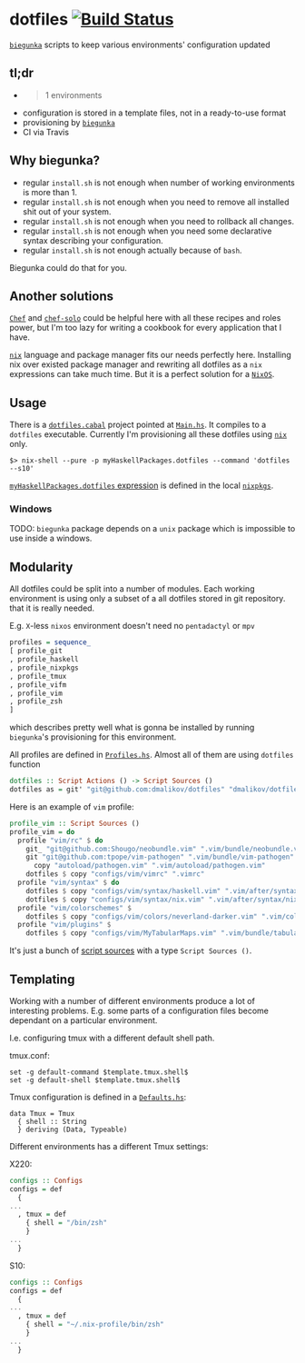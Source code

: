 # dotfiles [![Build Status](http://img.shields.io/travis/dmalikov/dotfiles/master.svg?style=flat-square)](http://travis-ci.org/dmalikov/dotfiles)

[`biegunka`][biegunka] scripts to keep various environments' configuration updated

## tl;dr
- >1 environments
- configuration is stored in a template files, not in a ready-to-use format
- provisioning by [`biegunka`][biegunka]
- CI via Travis

## Why biegunka?
- regular `install.sh` is not enough when number of working environments is more than 1.
- regular `install.sh` is not enough when you need to remove all installed shit out of your system.
- regular `install.sh` is not enough when you need to rollback all changes.
- regular `install.sh` is not enough when you need some declarative syntax describing your configuration.
- regular `install.sh` is not enough actually because of `bash`.

Biegunka could do that for you.

## Another solutions

[`Chef`][chef] and [`chef-solo`][chef-solo] could be helpful here with all these recipes and roles power,
but I'm too lazy for writing a cookbook for every application that I have.

[`nix`][nix] language and package manager fits our needs perfectly here.
Installing nix over existed package manager and rewriting all dotfiles as a `nix` expressions can take much time.
But it is a perfect solution for a [`NixOS`][nixos].

## Usage

There is a [`dotfiles.cabal`][dotfiles-cabal] project pointed at [`Main.hs`][main-hs]. It compiles to a `dotfiles` executable.
Currently I'm provisioning all these dotfiles using [`nix`][nix] only.

```
$> nix-shell --pure -p myHaskellPackages.dotfiles --command 'dotfiles --s10'
```

[`myHaskellPackages.dotfiles` expression][dotfiles-nix] is defined in the local [`nixpkgs`][nixpkgs-config-nix].

### Windows
TODO: `biegunka` package depends on a `unix` package which is impossible to use inside a windows.

## Modularity
All dotfiles could be split into a number of modules. Each working environment is using only a subset of a all dotfiles stored in git repository.
that it is really needed.

E.g. `X`-less `nixos` environment doesn't need no `pentadactyl` or `mpv`

```haskell
profiles = sequence_
[ profile_git
, profile_haskell
, profile_nixpkgs
, profile_tmux
, profile_vifm
, profile_vim
, profile_zsh
]
```

which describes pretty well what is gonna be installed by running `biegunka`'s provisioning for this environment.

All profiles are defined in [`Profiles.hs`][profiles].  Almost all of them are using `dotfiles` function

```haskell
dotfiles :: Script Actions () -> Script Sources ()
dotfiles as = git' "git@github.com:dmalikov/dotfiles" "dmalikov/dotfiles" $ def & actions .~ as
```

Here is an example of `vim` profile:
```haskell
profile_vim :: Script Sources ()
profile_vim = do
  profile "vim/rc" $ do
    git_ "git@github.com:Shougo/neobundle.vim" ".vim/bundle/neobundle.vim"
    git "git@github.com:tpope/vim-pathogen" ".vim/bundle/vim-pathogen" $
      copy "autoload/pathogen.vim" ".vim/autoload/pathogen.vim"
    dotfiles $ copy "configs/vim/vimrc" ".vimrc"
  profile "vim/syntax" $ do
    dotfiles $ copy "configs/vim/syntax/haskell.vim" ".vim/after/syntax/haskell.vim"
    dotfiles $ copy "configs/vim/syntax/nix.vim" ".vim/after/syntax/nix.vim"
  profile "vim/colorschemes" $
    dotfiles $ copy "configs/vim/colors/neverland-darker.vim" ".vim/colors/neverland-darker.vim"
  profile "vim/plugins" $
    dotfiles $ copy "configs/vim/MyTabularMaps.vim" ".vim/bundle/tabular/after/plugin/MyTabularMaps.vim"
```

It's just a bunch of [script sources][biegunka-doc-script-sources] with a type `Script Sources ()`.

## Templating

Working with a number of different environments produce a lot of interesting problems. E.g. some parts
of a configuration files become dependant on a particular environment.

I.e. configuring tmux with a different default shell path.

tmux.conf:

```
set -g default-command $template.tmux.shell$
set -g default-shell $template.tmux.shell$
```

Tmux configuration is defined in a [`Defaults.hs`][defaults-hs]:
```
data Tmux = Tmux
  { shell :: String
  } deriving (Data, Typeable)
```

Different environments has a different Tmux settings:

X220:
```haskell
configs :: Configs
configs = def
  {
...
  , tmux = def
    { shell = "/bin/zsh"
    }
...
  }
```

S10:
```haskell
configs :: Configs
configs = def
  {
...
  , tmux = def
    { shell = "~/.nix-profile/bin/zsh"
    }
...
  }
```

[biegunka-doc-script-sources]: http://biegunka.budueba.com/pages/script/actions.html
[biegunka]: https://github.com/biegunka
[chef-solo]: http://docs.opscode.com/chef_solo.html
[chef]: https://github.com/opscode/chef
[defaults-hs]: https://github.com/dmalikov/dotfiles/blob/master/biegunka/Environment/Defaults.hs
[dotfiles-cabal]:  https://github.com/dmalikov/dotfiles/blob/master/biegunka/dotfiles.cabal
[dotfiles-nix]: https://github.com/dmalikov/dotfiles/blob/master/nixpkgs/dotfiles/default.nix
[main-hs]:  https://github.com/dmalikov/dotfiles/blob/master/biegunka/Main.hs
[nix]: http://nixos.org/nix/manual/
[nixos]: http://nixos.org/
[nixpkgs-config-nix]: https://github.com/dmalikov/dotfiles/blob/master/nixpkgs/config.nix
[profiles]: https://github.com/dmalikov/dotfiles/blob/master/biegunka/Profiles.hs
